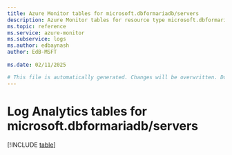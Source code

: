 ```yaml
---
title: Azure Monitor tables for microsoft.dbformariadb/servers
description: Azure Monitor tables for resource type microsoft.dbformariadb/servers
ms.topic: reference
ms.service: azure-monitor
ms.subservice: logs
ms.author: edbaynash
author: EdB-MSFT
   
ms.date: 02/11/2025

# This file is automatically generated. Changes will be overwritten. Do not change this file directly.
---
```


# Log Analytics tables for microsoft.dbformariadb/servers  

[!INCLUDE [table](~/reusable-content/ce-skilling/azure/includes/azure-monitor/reference/tables/microsoft-dbformariadb_servers-include.md)]


